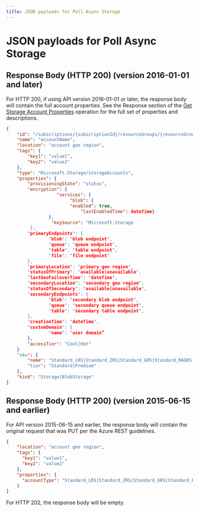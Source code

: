 ```yaml
---
title: JSON payloads for Poll Async Storage
---
```

# JSON payloads for Poll Async Storage

## Response Body (HTTP 200) (version 2016-01-01 and later)

For HTTP 200, if using API version 2016-01-01 or later, the response body will contain the full account properties. See the Response section of the [Get Storage Account Properties](xref:management.azure.com.storagerp.storageaccounts.getproperties) operation for the full set of properties and descriptions.

```json
{
    "id": "/subscriptions/{subscriptionId}/resourceGroups/{resourceGroupName}/providers/Microsoft.Storage/storageAccounts/{accountName}",
    "name": "accountName",
    "location": "account geo region",
    "tags": {
        "key1": "value1", 
        "key2": "value2"
    },
    "type": "Microsoft.Storage/storageAccounts",
    "properties": {
        "provisioningState": "status",
        "encryption": {
	               "services": {
                        "blob": {
                        "enabled": true,
                            "lastEnabledTime": dateTime}
                },
	             "keySource": "Microsoft.Storage
         },        
        "primaryEndpoints": {
                "blob": "blob endpoint",
                "queue": "queue endpoint",
                "table": "table endpoint",
                "file": "file endpoint"
        },
        "primaryLocation": "primary geo region",
        "statusOfPrimary": "available|unavailable",
        "lastGeoFailoverTime": "dateTime",
        "secondaryLocation": "secondary geo region",
        "statusOfSecondary": "available|unavailable",
        "secondaryEndpoints": {
                "blob": "secondary blob endpoint",
                "queue": "secondary queue endpoint",
                "table": "secondary table endpoint",
        },
        "creationTime": "dateTime",
        "customDomain": {
                "name": "user domain”
        },
        "accessTier": "Cool|Hot"
    }
    "sku": {
        "name": "Standard_LRS|Standard_ZRS|Standard_GRS|Standard_RAGRS|Premium_LRS"
        "tier": "Standard|Premium"    
    }, 
    "kind": "Storage|BlobStorage"
}
```

## Response Body (HTTP 200) (version 2015-06-15 and earlier)

For API version 2015-06-15 and earlier, the response body will contain the original request that was PUT per the Azure REST guidelines.

```json
{
    "location": "account geo region",
    "tags": {
      "key1": "value1", 
      "key2": "value2"
    },
    "properties": {
      "accountType": "Standard_LRS|Standard_ZRS|Standard_GRS|Standard_RAGRS|Premium_LRS"
    }
}
```

For HTTP 202, the response body will be empty.